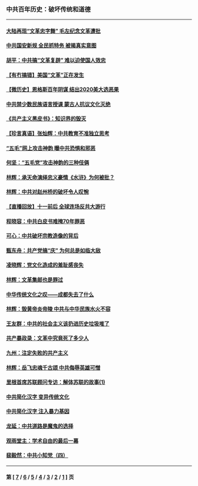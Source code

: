 ### 中共百年历史：破坏传统和道德
---
#### [大陆再现“文革忠字舞” 毛左纪念文革遭批](../../pages/nf1176114/n12947385.md?06160430) 
#### [中共国安新规 全民抓特务 被揭真实意图](../../pages/nf1176114/n12911615.md?06160430) 
#### [胡平：中共搞“文革复辟” 难以迫使国人效忠](../../pages/nf1176114/n12905760.md?06160430) 
#### [【有冇搞错】美国“文革”正在发生](../../pages/nf1176114/n12650309.md?06160430) 
#### [【微历史】恩格斯百年阴谋 结出2020美大选恶果](../../pages/nf1176114/n12597490.md?06160430) 
#### [中共禁少数民族语言授课 蒙古人抗议文化灭绝](../../pages/nf1176114/n12362711.md?06160430) 
#### [《共产主义黑皮书》：知识界的毁灭](../../pages/nf1176114/n12198436.md?06160430) 
#### [【珍言真语】张灿辉：中共教育不准独立思考](../../pages/nf1176114/n12116869.md?06160430) 
#### [“五毛”网上攻击神韵 曝中共恐惧和邪恶](../../pages/nf1176114/n11676030.md?06160430) 
#### [何坚：“五毛党”攻击神韵的三种伎俩](../../pages/nf1176114/n11676839.md?06160430) 
#### [林辉：承天命演绎忠义豪情《水浒》为何被批？](../../pages/nf1176114/n11660999.md?06160430) 
#### [林辉：中共对赵州桥的破坏令人叹惋](../../pages/nf1176114/n11622063.md?06160430) 
#### [【直播回放】十一前后 全球连场反共大游行](../../pages/nf1176114/n11544233.md?06160430) 
#### [程晓容：中共白皮书难掩70年罪恶](../../pages/nf1176114/n11552335.md?06160430) 
#### [可心：中共破坏宗教造像的背后](../../pages/nf1176114/n11518358.md?06160430) 
#### [甄东舟：共产党搞“庆” 为何总是如临大敌](../../pages/nf1176114/n11509183.md?06160430) 
#### [凌晓辉：党文化造成的羞耻感丧失](../../pages/nf1176114/n11485526.md?06160430) 
#### [林辉：文革集邮也是罪过](../../pages/nf1176114/n11362608.md?06160430) 
#### [中华传统文化之叹——成都失去了什么](../../pages/nf1176114/n11092294.md?06160430) 
#### [林辉：毁黄帝炎帝陵 中共与中华民族水火不容](../../pages/nf1176114/n11061288.md?06160430) 
#### [王友群：中共的社会主义该扔进历史垃圾堆了](../../pages/nf1176114/n11038771.md?06160430) 
#### [共产暴政录：文革中究竟死了多少人](../../pages/nf1176114/n11000879.md?06160430) 
#### [九州：注定失败的共产主义](../../pages/nf1176114/n10995753.md?06160430) 
#### [林辉：岳飞忠魂千古颂 中共侮辱英雄可憎](../../pages/nf1176114/n10990583.md?06160430) 
#### [里根首席苏联顾问专访：解体苏联的故事(1)](../../pages/nf1176114/n10927121.md?06160430) 
#### [中共简化汉字 变异传统文化](../../pages/nf1176114/n10885901.md?06160430) 
#### [中共简化汉字 注入暴力基因](../../pages/nf1176114/n10884662.md?06160430) 
#### [龙延：中共道路是魔鬼的选择](../../pages/nf1176114/n10902151.md?06160430) 
#### [观雨堂主：学术自由的最后一幕](../../pages/nf1176114/n10896282.md?06160430) 
#### [裴毅然：中共小知党（四）](../../pages/nf1176114/n10889466.md?06160430) 

---
#### 第 [ [7](./7.md?06160430) / [6](./6.md?06160430) / [5](./5.md?06160430) / [4](./4.md?06160430) / [3](./3.md?06160430) / [2](./2.md?06160430) / [1](./1.md?06160430) ] 页

